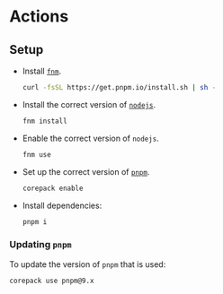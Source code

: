 # Actions

## Setup

- Install [`fnm`](https://github.com/Schniz/fnm).
  ```bash
  curl -fsSL https://get.pnpm.io/install.sh | sh -
  ```
- Install the correct version of [`nodejs`](https://nodejs.org).
  ```bash
  fnm install
  ```
- Enable the correct version of `nodejs`.
  ```bash
  fnm use
  ```
- Set up the correct version of [`pnpm`](https://pnpm.io/).
  ```bash
  corepack enable
  ```
- Install dependencies:
  ```bash
  pnpm i
  ```

### Updating `pnpm`

To update the version of `pnpm` that is used:

```bash
corepack use pnpm@9.x
```
